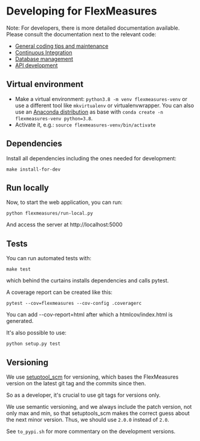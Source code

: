 # Developing for FlexMeasures

Note: For developers, there is more detailed documentation available. Please consult the documentation next to the relevant code:

* [General coding tips and maintenance](flexmeasures/Readme.md)
* [Continuous Integration](ci/Readme.md)
* [Database management](flexmeasures/data/Readme.md)
* [API development](flexmeasures/api/Readme.md)


## Virtual environment

* Make a virtual environment: `python3.8 -m venv flexmeasures-venv` or use a different tool like `mkvirtualenv` or virtualenvwrapper. You can also use
  an [Anaconda distribution](https://conda.io/docs/user-guide/tasks/manage-environments.html) as base with `conda create -n flexmeasures-venv python=3.8`.
* Activate it, e.g.: `source flexmeasures-venv/bin/activate`


## Dependencies

Install all dependencies including the ones needed for development:

    make install-for-dev

## Run locally

Now, to start the web application, you can run:

    python flexmeasures/run-local.py

And access the server at http://localhost:5000


## Tests

You can run automated tests with:

    make test

which behind the curtains installs dependencies and calls pytest.

A coverage report can be created like this:

    pytest --cov=flexmeasures --cov-config .coveragerc

You can add --cov-report=html after which a htmlcov/index.html is generated.

It's also possible to use:

    python setup.py test


## Versioning

We use [setuptool_scm](https://github.com/pypa/setuptools_scm/) for versioning, which bases the FlexMeasures version on the latest git tag and the commits since then.

So as a developer, it's crucial to use git tags for versions only.

We use semantic versioning, and we always include the patch version, not only max and min, so that setuptools_scm makes the correct guess about the next minor version. Thus, we should use `2.0.0` instead of `2.0`.

See `to_pypi.sh` for more commentary on the development versions.